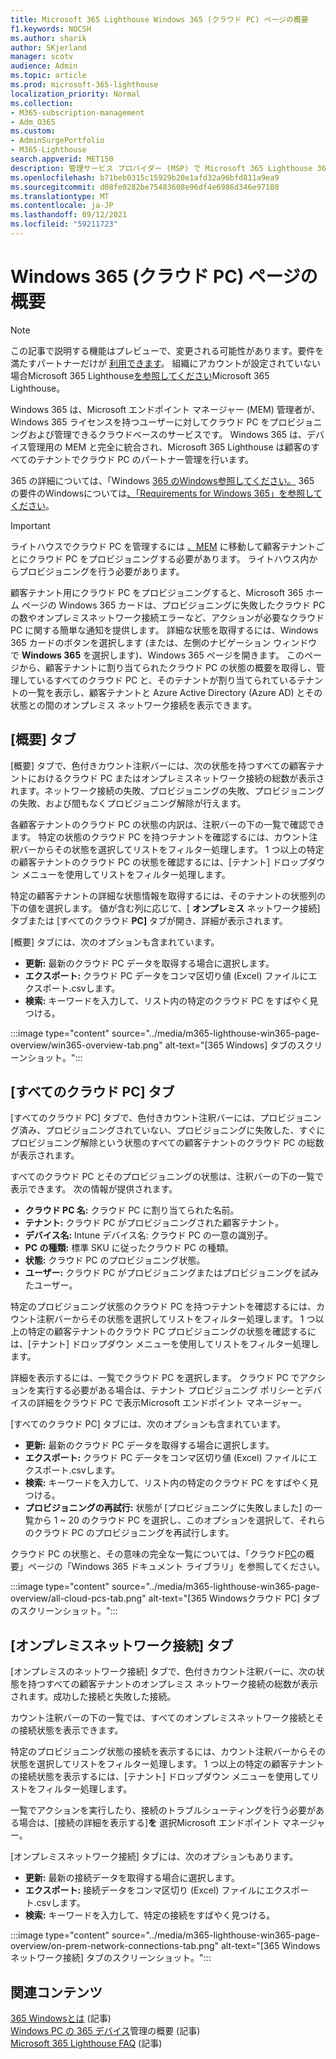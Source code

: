 ```yaml
---
title: Microsoft 365 Lighthouse Windows 365 (クラウド PC) ページの概要
f1.keywords: NOCSH
ms.author: sharik
author: SKjerland
manager: scotv
audience: Admin
ms.topic: article
ms.prod: microsoft-365-lighthouse
localization_priority: Normal
ms.collection:
- M365-subscription-management
- Adm_O365
ms.custom:
- AdminSurgePortfolio
- M365-Lighthouse
search.appverid: MET150
description: 管理サービス プロバイダー (MSP) で Microsoft 365 Lighthouse 365 (クラウド PC) ページWindowsを参照してください。
ms.openlocfilehash: b71beb0315c15929b20e1afd32a96bfd811a9ea9
ms.sourcegitcommit: d08fe0282be75483608e96df4e6986d346e97180
ms.translationtype: MT
ms.contentlocale: ja-JP
ms.lasthandoff: 09/12/2021
ms.locfileid: "59211723"
---
```

# <a name="windows-365-cloud-pcs-page-overview"></a>Windows 365 (クラウド PC) ページの概要  

> [!NOTE]
> この記事で説明する機能はプレビューで、変更される可能性があります。要件を満たすパートナーだけが [利用できます](m365-lighthouse-requirements.md)。 組織にアカウントが設定されていない場合Microsoft 365 Lighthouse[を参照してください](m365-lighthouse-sign-up.md)Microsoft 365 Lighthouse。
  
Windows 365 は、Microsoft エンドポイント マネージャー (MEM) 管理者が、Windows 365 ライセンスを持つユーザーに対してクラウド PC をプロビジョニングおよび管理できるクラウドベースのサービスです。 Windows 365 は、デバイス管理用の MEM と完全に統合され、Microsoft 365 Lighthouse は顧客のすべてのテナントでクラウド PC のパートナー管理を行います。

365 の詳細については、「Windows [365 のWindows参照してください。](/windows-365/overview) 365 の要件のWindowsについては[、「Requirements for Windows 365」を参照してください](/windows-365/requirements)。

> [!IMPORTANT]
> ライトハウスでクラウド PC を管理するには [、MEM](https://go.microsoft.com/fwlink/p/?linkid=2150463) に移動して顧客テナントごとにクラウド PC をプロビジョニングする必要があります。 ライトハウス内からプロビジョニングを行う必要があります。

顧客テナント用にクラウド PC をプロビジョニングすると、Microsoft 365 ホーム ページの Windows 365 カードは、プロビジョニングに失敗したクラウド PC の数やオンプレミスネットワーク接続エラーなど、アクションが必要なクラウド PC に関する簡単な通知を提供します。 詳細な状態を取得するには、Windows 365 カードのボタンを選択します (または、左側のナビゲーション ウィンドウで **Windows 365** を選択します)、Windows 365 ページを開きます。 このページから、顧客テナントに割り当てられたクラウド PC の状態の概要を取得し、管理しているすべてのクラウド PC と、そのテナントが割り当てられているテナントの一覧を表示し、顧客テナントと Azure Active Directory (Azure AD) とその状態との間のオンプレミス ネットワーク接続を表示できます。

## <a name="overview-tab"></a>[概要] タブ

[概要] タブで、色付きカウント注釈バーには、次の状態を持つすべての顧客テナントにおけるクラウド PC またはオンプレミスネットワーク接続の総数が表示されます。ネットワーク接続の失敗、プロビジョニングの失敗、プロビジョニングの失敗、および間もなくプロビジョニング解除が行えます。

各顧客テナントのクラウド PC の状態の内訳は、注釈バーの下の一覧で確認できます。 特定の状態のクラウド PC を持つテナントを確認するには、カウント注釈バーからその状態を選択してリストをフィルター処理します。 1 つ以上の特定の顧客テナントのクラウド PC の状態を確認するには、[テナント] ドロップダウン メニューを使用してリストをフィルター処理します。

特定の顧客テナントの詳細な状態情報を取得するには、そのテナントの状態列の下の値を選択します。 値が含む列に応じて、[ **オンプレミス** ネットワーク接続] タブまたは [すべてのクラウド **PC]** タブが開き、詳細が表示されます。

[概要] タブには、次のオプションも含まれています。

- **更新:** 最新のクラウド PC データを取得する場合に選択します。
- **エクスポート:** クラウド PC データをコンマ区切り値 (Excel) ファイルにエクスポート.csvします。
- **検索:** キーワードを入力して、リスト内の特定のクラウド PC をすばやく見つける。

:::image type="content" source="../media/m365-lighthouse-win365-page-overview/win365-overview-tab.png" alt-text="[365 Windows] タブのスクリーンショット。":::

## <a name="all-cloud-pcs-tab"></a>[すべてのクラウド PC] タブ

[すべてのクラウド PC] タブで、色付きカウント注釈バーには、プロビジョニング済み、プロビジョニングされていない、プロビジョニングに失敗した、すぐにプロビジョニング解除という状態のすべての顧客テナントのクラウド PC の総数が表示されます。

すべてのクラウド PC とそのプロビジョニングの状態は、注釈バーの下の一覧で表示できます。 次の情報が提供されます。

- **クラウド PC 名:** クラウド PC に割り当てられた名前。
- **テナント:** クラウド PC がプロビジョニングされた顧客テナント。
- **デバイス名:** Intune デバイス名: クラウド PC の一意の識別子。
- **PC の種類:** 標準 SKU に従ったクラウド PC の種類。
- **状態:** クラウド PC のプロビジョニング状態。
- **ユーザー:** クラウド PC がプロビジョニングまたはプロビジョニングを試みたユーザー。

特定のプロビジョニング状態のクラウド PC を持つテナントを確認するには、カウント注釈バーからその状態を選択してリストをフィルター処理します。 1 つ以上の特定の顧客テナントのクラウド PC プロビジョニングの状態を確認するには、[テナント] ドロップダウン メニューを使用してリストをフィルター処理します。

詳細を表示するには、一覧でクラウド PC を選択します。 クラウド PC でアクションを実行する必要がある場合は、テナント プロビジョニング ポリシーとデバイスの詳細をクラウド PC で表示Microsoft エンドポイント マネージャー。

[すべてのクラウド PC] タブには、次のオプションも含まれています。

- **更新:** 最新のクラウド PC データを取得する場合に選択します。
- **エクスポート:** クラウド PC データをコンマ区切り値 (Excel) ファイルにエクスポート.csvします。
- **検索:** キーワードを入力して、リスト内の特定のクラウド PC をすばやく見つける。
- **プロビジョニングの再試行:** 状態が [プロビジョニングに失敗しました] の一覧から 1 ~ 20 のクラウド PC を選択し、このオプションを選択して、それらのクラウド PC のプロビジョニングを再試行します。

クラウド PC の状態と、その意味の完全な一覧については、「クラウド[PC](/windows-365/device-management-overview#cloud-pc-overview-page)の概要」ページの「Windows 365 ドキュメント ライブラリ」を参照してください。

:::image type="content" source="../media/m365-lighthouse-win365-page-overview/all-cloud-pcs-tab.png" alt-text="[365 Windowsクラウド PC] タブのスクリーンショット。":::

## <a name="on-premises-network-connections-tab"></a>[オンプレミスネットワーク接続] タブ

[オンプレミスのネットワーク接続] タブで、色付きカウント注釈バーに、次の状態を持つすべての顧客テナントのオンプレミス ネットワーク接続の総数が表示されます。成功した接続と失敗した接続。

カウント注釈バーの下の一覧では、すべてのオンプレミスネットワーク接続とその接続状態を表示できます。

特定のプロビジョニング状態の接続を表示するには、カウント注釈バーからその状態を選択してリストをフィルター処理します。 1 つ以上の特定の顧客テナントの接続状態を表示するには、[テナント] ドロップダウン メニューを使用してリストをフィルター処理します。

一覧でアクションを実行したり、接続のトラブルシューティングを行う必要がある場合は、[接続の詳細を表示する]**を** 選択Microsoft エンドポイント マネージャー。

[オンプレミスネットワーク接続] タブには、次のオプションもあります。

- **更新:** 最新の接続データを取得する場合に選択します。
- **エクスポート:** 接続データをコンマ区切り (Excel) ファイルにエクスポート.csvします。
- **検索:** キーワードを入力して、特定の接続をすばやく見つける。

:::image type="content" source="../media/m365-lighthouse-win365-page-overview/on-prem-network-connections-tab.png" alt-text="[365 Windowsネットワーク接続] タブのスクリーンショット。":::

## <a name="related-content"></a>関連コンテンツ

[365 Windowsとは](/windows-365/overview) (記事)\
[Windows PC の 365 デバイス](/windows-365/device-management-overview)管理の概要 (記事)\
[Microsoft 365 Lighthouse FAQ](m365-lighthouse-faq.yml) (記事)